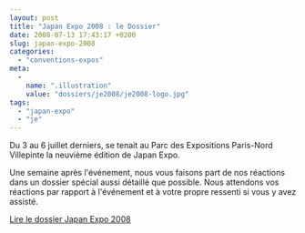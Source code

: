 ```yaml
---
layout: post
title: "Japan Expo 2008 : le Dossier"
date: 2008-07-13 17:43:17 +0200
slug: japan-expo-2008
categories:
  - "conventions-expos"
meta:
  -
    name: ".illustration"
    value: "dossiers/je2008/je2008-logo.jpg"
tags:
  - "japan-expo"
  - "je"
---
```


Du 3 au 6 juillet derniers, se tenait au Parc des Expositions Paris-Nord Villepinte la neuvième édition de Japan Expo.

Une semaine après l'événement, nous vous faisons part de nos réactions dans un dossier spécial aussi détaillé que possible. Nous attendons vos réactions par rapport à l'événement et à votre propre ressenti si vous y avez assisté.

[Lire le dossier Japan Expo 2008](/index.php/dossier-japan-expo-2008)